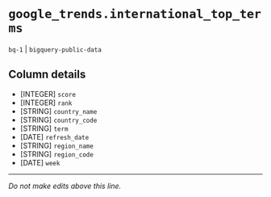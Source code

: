 # `google_trends.international_top_terms`
`bq-1` | `bigquery-public-data`

## Column details
* [INTEGER]   `score`
* [INTEGER]   `rank`
* [STRING]    `country_name`
* [STRING]    `country_code`
* [STRING]    `term`
* [DATE]      `refresh_date`
* [STRING]    `region_name`
* [STRING]    `region_code`
* [DATE]      `week`

-------------------------------------------------------------------------------
*Do not make edits above this line.*
